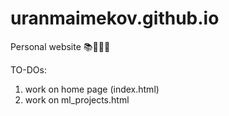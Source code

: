 # uranmaimekov.github.io
Personal website 📚👨‍🔬🧬

TO-DOs: 
1. work on home page (index.html)
2. work on ml_projects.html
